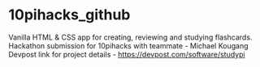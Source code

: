 # 10pihacks_github

Vanilla HTML & CSS app for creating, reviewing and studying flashcards. Hackathon submission for 10pihacks with teammate - Michael Kougang <br/>
Devpost link for project details - https://devpost.com/software/studypi

